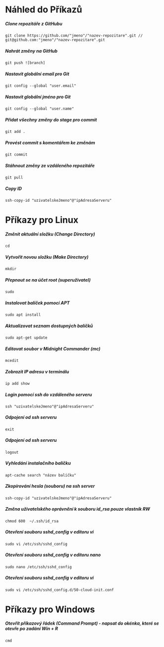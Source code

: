 # Náhled do Příkazů

##### Clone repozitáře z GitHubu

```
git clone https://github.com/"jmeno"/"nazev-repozitare".git // git@github.com:"jmeno"/"nazev-repozitare".git 
```

##### Nahrát změny na GitHub

```
git push ![branch]
```

##### Nastavit globální email pro Git

```
git config --global "user.email"
```

##### Nastavit globální jméno pro Git

```
git config --global "user.name"
```

##### Přidat všechny změny do stage pro commit

```
git add .
```

##### Provést commit s komentářem ke změnám

```
git commit
```

##### Stáhnout změny ze vzdáleného repozitáře

```
git pull
```

##### Copy ID
```
ssh-copy-id "uzivatelskeJmeno"@"ipAdresaServeru"
```

# Příkazy pro Linux

##### Změnit aktuální složku (Change Directory)

```
cd
```

##### Vytvořit novou složku (Make Directory)

```
mkdir
```

##### Přepnout se na účet root (superuživatel)

```
sudo
```

##### Instalovat balíček pomocí APT

```
sudo apt install
```

##### Aktualizovat seznam dostupných balíčků

```
sudo apt-get update
```

##### Editovat soubor v Midnight Commander (mc)

```
mcedit
```

##### Zobrazit IP adresu v terminálu

```
ip add show
```

##### Login pomocí ssh do vzdáleného serveru

```
ssh "uzivatelskeJmeno"@"ipAdresaServeru"
```

##### Odpojení od ssh serveru

```
exit
```

##### Odpojení od ssh serveru

```
logout
```

##### Vyhledání instalačního balíčku

```
apt-cache search "název balíčku"
```

##### Zkopírování hesla (souboru) na ssh server

```
ssh-copy-id "uzivatelskeJmeno"@"ipAdresaServeru"
```

##### Změna uživatelského oprávnění k souboru id_rsa pouze vlastník RW

```
chmod 600  ~/.ssh/id_rsa
```

##### Otevření souboru sshd_config v editoru vi

```
sudo vi /etc/ssh/sshd_config
```

##### Otevření souboru sshd_config v editoru nano

```
sudo nano /etc/ssh/sshd_config
```
##### Otevření souboru sshd_config v editoru vi

```
sudo vi /etc/ssh/sshd_config.d/50-cloud-init.conf
```


# Příkazy pro Windows

##### Otevřít příkazový řádek (Command Prompt) - napsat do okénka, které se otevře po zadání Win + R

```
cmd
```

